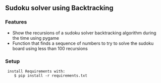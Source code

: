 ## Sudoku solver using Backtracking

### Features
- Show the recursions of a sudoku solver backtracking algorithm during the time using pygame
- Function that finds a sequence of numbers to try to solve the sudoku board using less than 100 recursions

### Setup
           
     install Requirements with:
        $ pip install -r requirements.txt
